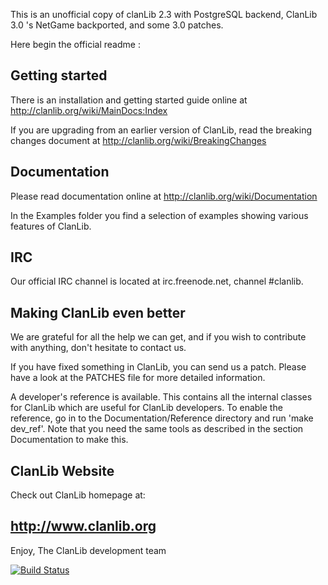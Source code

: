 This is an unofficial copy of clanLib 2.3 with PostgreSQL backend, ClanLib 3.0 's NetGame backported, and some 3.0 patches.

Here begin the official readme :

Getting started
---------------
There is an installation and getting started guide online at
http://clanlib.org/wiki/MainDocs:Index

If you are upgrading from an earlier version of ClanLib, read the breaking changes document at 
http://clanlib.org/wiki/BreakingChanges

Documentation
-------------
Please read documentation online at http://clanlib.org/wiki/Documentation

In the Examples folder you find a selection of examples showing various
features of ClanLib.

IRC
---
Our official IRC channel is located at irc.freenode.net, channel #clanlib.

Making ClanLib even better
--------------------------
We are grateful for all the help we can get, and if you wish to contribute with
anything, don't hesitate to contact us.

If you have fixed something in ClanLib, you can send us a patch. Please have a
look at the PATCHES file for more detailed information.

A developer's reference is available. This contains all the internal classes 
for ClanLib which are useful for ClanLib developers.  To enable the reference, 
go in to the Documentation/Reference directory and run 'make dev_ref'. Note that you
need the same tools as described in the section Documentation to make this.


ClanLib Website
---------------
Check out ClanLib homepage at:

  http://www.clanlib.org
--
Enjoy,
The ClanLib development team

[![Build Status](https://drone.io/github.com/Zenol/clanlib-2.4/status.png)](https://drone.io/github.com/Zenol/clanlib-2.4/latest)
